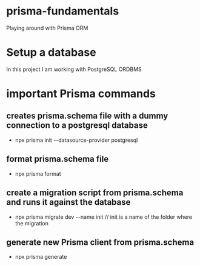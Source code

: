 # prisma-fundamentals
Playing around with Prisma ORM

# Setup a database
In this project I am working with PostgreSQL ORDBMS

# important Prisma commands
## creates prisma.schema file with a dummy connection to a postgresql database
- npx prisma init --datasource-provider postgresql
## format prisma.schema file
- npx prisma format
## create a migration script from prisma.schema and runs it against the database
- npx prisma migrate dev --name init // init is a name of the folder where the migration 
## generate new Prisma client from prisma.schema
- npx prisma generate

